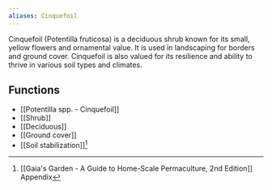 ```yaml
---
aliases: Cinquefoil
---
```

Cinquefoil (Potentilla fruticosa) is a deciduous shrub known for its small, yellow flowers and ornamental value. It is used in landscaping for borders and ground cover. Cinquefoil is also valued for its resilience and ability to thrive in various soil types and climates.

## Functions
- [[Potentilla spp. - Cinquefoil]]
- [[Shrub]]
- [[Deciduous]]
- [[Ground cover]]
- [[Soil stabilization]][^1]

[^1]: [[Gaia's Garden - A Guide to Home-Scale Permaculture, 2nd Edition]] Appendix